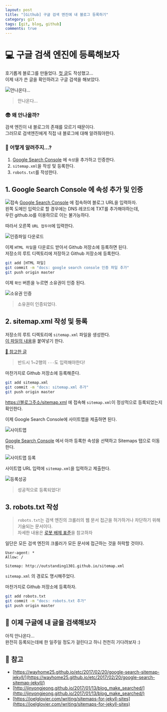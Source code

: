```yaml
---
layout: post
title: "[Github] 구글 검색 엔진에 내 블로그 등록하기"
category: git
tags: [git, blog, github]
comments: true
---
```


# 💻 구글 검색 엔진에 등록해보자

호기롭게 블로그를 만들었다. [첫 글](https://outstanding1301.github.io/git/2020/12/30/the-angularjs-commit-conventions/)도 작성했고...  
이제 내가 쓴 글을 확인하려고 구글 검색을 해보았다.

![안나온다...](https://github.com/outstanding1301/outstanding1301.github.io/blob/master/imgs/git/2021-01-07-google-search-engine/google-search.png?raw=true)
> 안나온다...

### 😨 왜 안나올까?  
검색 엔진이 내 블로그의 존재를 모르기 때문이다.  
그러므로 검색엔진에게 직접 내 블로그에 대해 알려줘야한다.

### 🧐 어떻게 알려주지...?

1. [Google Search Console](https://search.google.com/search-console/welcome?hl=ko&utm_source=wmx&utm_medium=deprecation-pane&utm_content=home) 에 `속성`을 추가하고 인증한다.
2. `sitemap.xml`을 작성 및 등록한다.
3. `robots.txt`를 작성한다.

## 1. Google Search Console 에 속성 추가 및 인증

![접속](https://github.com/outstanding1301/outstanding1301.github.io/blob/master/imgs/git/2021-01-07-google-search-engine/google-search-console-1.png?raw=true)
[Google Search Console](https://search.google.com/search-console/welcome?hl=ko&utm_source=wmx&utm_medium=deprecation-pane&utm_content=home) 에 접속하여 블로그 URL을 입력하자.  
왼쪽 도메인 입력으로 할 경우에는 DNS 레코드에 TXT를 추가해야하는데,  
우린 github.io를 이용하므로 이는 불가능하다.  

따라서 오른쪽 `URL 접두어`에 입력한다.

![인증파일 다운로드](https://github.com/outstanding1301/outstanding1301.github.io/blob/master/imgs/git/2021-01-07-google-search-engine/google-search-console-2.png?raw=true)

이제 `HTML 파일`을 다운로드 받아서 Github 저장소에 등록하면 된다.  
저장소의 루트 디렉토리에 저장하고 Github 저장소에 등록한다.  

```bash
git add [HTML 파일]
git commit -m "docs: google search console 인증 파일 추가"
git push origin master
```

이제 `확인` 버튼을 누르면 소유권이 인증 된다.  

![소유권 인증](https://github.com/outstanding1301/outstanding1301.github.io/blob/master/imgs/git/2021-01-07-google-search-engine/google-search-console-3.png?raw=true)

> 소유권이 인증되었다.

## 2. sitemap.xml 작성 및 등록
저장소의 루트 디렉토리에 `sitemap.xml` 파일을 생성한다.  
[이 파일의 내용](https://github.com/outstanding1301/outstanding1301.github.io/blob/master/sitemap.xml)을 붙여넣기 한다.

[🧐 참고한 글]([https://joelglovier.com/writing/sitemaps-for-jekyll-sites](https://joelglovier.com/writing/sitemaps-for-jekyll-sites))

> 반드시 1~2행의 `---`도 입력해야한다!

마찬가지로 Github 저장소에 등록해준다.

```bash
git add sitemap.xml
git commit -m "docs: sitemap.xml 추가"
git push origin master
```

[https://블로그주소/sitemap.xml](https://outstanding1301.github.io/sitemap.xml) 에 접속해 `sitemap.xml`이 정상적으로 등록되었는지 확인한다.

 이제 Google Search Console에 사이트맵을 제출하면 된다.

![사이트맵](https://github.com/outstanding1301/outstanding1301.github.io/blob/master/imgs/git/2021-01-07-google-search-engine/sitemap-1.png?raw=true)

[Google Search Console](https://search.google.com/search-console) 에서 아까 등록한 속성을 선택하고 Sitemaps 탭으로 이동한다.

![사이트맵 등록](https://github.com/outstanding1301/outstanding1301.github.io/blob/master/imgs/git/2021-01-07-google-search-engine/sitemap-2.png?raw=true)

사이트맵 URL 입력에 `sitemap.xml`을 입력하고 제출한다.

![등록성공](https://github.com/outstanding1301/outstanding1301.github.io/blob/master/imgs/git/2021-01-07-google-search-engine/sitemap-3.png?raw=true)
> 성공적으로 등록되었다!

## 3. robots.txt 작성
> `robots.txt`는 검색 엔진의 크롤러의 웹 문서 접근을 허가하거나 차단하기 위해 기술되는 문서이다.  
자세한 내용은 [로봇 배제 표준](https://ko.wikipedia.org/wiki/%EB%A1%9C%EB%B4%87_%EB%B0%B0%EC%A0%9C_%ED%91%9C%EC%A4%80)을 참고하자

일단은 모든 검색 엔진의 크롤러가 모든 문서에 접근하는 것을 허락할 것이다.

```
User-agent: *
Allow: /

Sitemap: http://outstanding1301.github.io/sitemap.xml
```

```sitemap.xml``` 의 경로도 명시해주었다.

마찬가지로 Github 저장소에 등록하자.

```bash
git add robots.txt
git commit -m "docs: robots.txt 추가"
git push origin master
```

## 🔎 이제 구글에 내 글을 검색해보자

아직 안나온다...  
완전히 등록되는데에 한 일주일 정도가 걸린다고 하니 천천히 기다려보자 :)

## 🚀 참고
- [https://wayhome25.github.io/etc/2017/02/20/google-search-sitemap-jekyll/](https://wayhome25.github.io/etc/2017/02/20/google-search-sitemap-jekyll/)
- [http://jinyongjeong.github.io/2017/01/13/blog_make_searched/](http://jinyongjeong.github.io/2017/01/13/blog_make_searched/)
- [https://joelglovier.com/writing/sitemaps-for-jekyll-sites](https://joelglovier.com/writing/sitemaps-for-jekyll-sites)